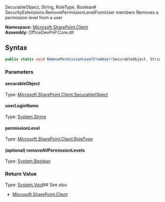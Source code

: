 SecurableObject, String, RoleType, Boolean# SecurityExtensions.RemovePermissionLevelFromUser members
Removes a permission level from a user  

**Namespace:** [Microsoft.SharePoint.Client](Microsoft.SharePoint.Client.md)  
**Assembly:** OfficeDevPnP.Core.dll  
## Syntax
```C#
public static void RemovePermissionLevelFromUser(SecurableObject, String, RoleType, Boolean)
```
### Parameters
#### securableObject
Type: [Microsoft.SharePoint.Client.SecurableObject](Microsoft.SharePoint.Client.SecurableObject.md) 
#### 
#### userLoginName
Type: [System.String](System.String.md) 
#### 
#### permissionLevel
Type: [Microsoft.SharePoint.Client.RoleType](Microsoft.SharePoint.Client.RoleType.md) 
#### 
#### (optional) removeAllPermissionLevels
Type: [System.Boolean](System.Boolean.md) 
#### 
### Return Value
Type: [System.Void](System.Void.md)## See also
- [Microsoft.SharePoint.Client](Microsoft.SharePoint.Client.md)
